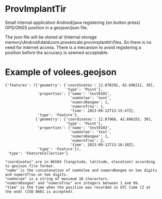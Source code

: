 # ProvImplantTir
Small internal application Android/java registering (on button press) GPS/GNSS position in a geojson/json file. 

The json file will be stored at \Internal storage memory\Android\data\com.provencale.provimplanttir\files\. So there is no need for internet access.
There is a mecanism to avoid registering a position before the accuracy is seemed acceptable.

# Example of volees.geojson
```
{'features': [{'geometry': {'coordinates': [2.878292, 42.696211, 30],
                            'type': 'Point'},
               'properties': {'name': 'test0101',
                              'nomVolee': 'test',
                              'numeroRangee': 1,
                              'numeroTrou': 1,
                              'time': 2023-09-12T13:15:47Z},
               'type': 'Feature'},
              {'geometry': {'coordinates': [2.87968, 42.696255, 30],
                            'type': 'Point'},
               'properties': {'name': 'test0102',
                              'nomVolee': 'test',
                              'numeroRangee': 1,
                              'numeroTrou': 2,
                              'time': 2023-09-12T13:16:10Z},
               'type': 'Feature'}],
 'type': 'FeatureCollection'}
 ```
 ```
"coordinates" are in WGS84 [longitude, latitude, elevation] according to geojson file format.
"name" is the concatenation of nomVolee and numeroRangee on two digits and numeroTrou on two digits.
"nomVolee" is a string of maximum 10 characters.
"numeroRangee" and "numeroTrou" are integers between 1 and 99.
"time" is the time when the position was recorded in UTC time (Z at the end) (ISO 8601 is accepted).
```